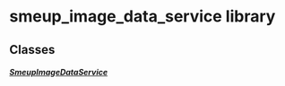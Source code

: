 


# smeup_image_data_service library











## Classes

##### [SmeupImageDataService](../smeup_services_smeup_image_data_service/SmeupImageDataService-class.md)



 















